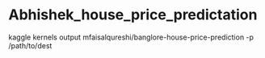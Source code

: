# Abhishek_house_price_predictation
kaggle kernels output mfaisalqureshi/banglore-house-price-prediction -p /path/to/dest
